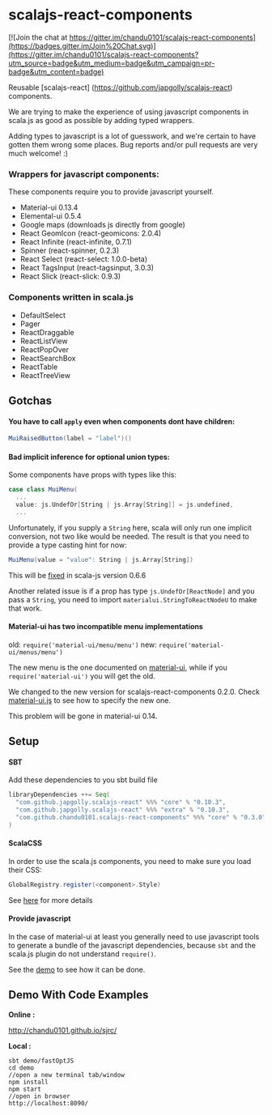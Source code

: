 scalajs-react-components
========================

[![Join the chat at https://gitter.im/chandu0101/scalajs-react-components](https://badges.gitter.im/Join%20Chat.svg)](https://gitter.im/chandu0101/scalajs-react-components?utm_source=badge&utm_medium=badge&utm_campaign=pr-badge&utm_content=badge)

Reusable [scalajs-react] (https://github.com/japgolly/scalajs-react) components.

We are trying to make the experience of using javascript components in scala.js
 as good as possible by adding typed wrappers.

Adding types to javascript is a lot of guesswork, and we're certain to have gotten them wrong
 some places. Bug reports and/or pull requests are very much welcome! :)


### Wrappers for javascript components:
These components require you to provide javascript yourself.

- Material-ui 0.13.4
- Elemental-ui 0.5.4
- Google maps (downloads js directly from google)
- React GeomIcon (react-geomicons: 2.0.4)
- React Infinite (react-infinite, 0.7.1)
- Spinner (react-spinner, 0.2.3)
- React Select (react-select: 1.0.0-beta)
- React TagsInput (react-tagsinput, 3.0.3)
- React Slick (react-slick: 0.9.3)

### Components written in scala.js
- DefaultSelect
- Pager
- ReactDraggable
- ReactListView
- ReactPopOver
- ReactSearchBox
- ReactTable
- ReactTreeView

## Gotchas

#### You have to call `apply` even when components dont have children:
```scala
MuiRaisedButton(label = "label")()
```

#### Bad implicit inference for optional union types:
Some components have props with types like this:
```scala
case class MuiMenu(
  ...
  value: js.UndefOr[String | js.Array[String]] = js.undefined,
  ...
```
Unfortunately, if you supply a `String` here, scala will only run one implicit conversion,
 not two like would be needed. The result is that you need to provide a type casting hint for now:
```scala
MuiMenu(value = "value": String | js.Array[String])
```
This will be [fixed](https://github.com/scala-js/scala-js/pull/2069) in scala-js version 0.6.6

Another related issue is if a prop has type `js.UndefOr[ReactNode]` and you pass
a `String`, you need to import `materialui.StringToReactNodeU` to make that work.

#### Material-ui has two incompatible menu implementations

old: `require('material-ui/menu/menu')`
new: `require('material-ui/menus/menu')`

The new menu is the one documented on [material-ui](http://www.material-ui.com), while
 if you `require('material-ui')` you will get the old.

We changed to the new version for scalajs-react-components 0.2.0.
Check [material-ui.js](demo/bundles/material-ui.js) to see how to specify the new one.

This problem will be gone in material-ui 0.14.

## Setup

#### SBT
Add these dependencies to you sbt build file
```scala
libraryDependencies ++= Seq(
  "com.github.japgolly.scalajs-react" %%% "core" % "0.10.3", 
  "com.github.japgolly.scalajs-react" %%% "extra" % "0.10.3", 
  "com.github.chandu0101.scalajs-react-components" %%% "core" % "0.3.0"
)
```

#### ScalaCSS
In order to use the scala.js components, you need to make sure you load their CSS:
```scala
GlobalRegistry.register(<component>.Style)
```
See [here](https://japgolly.github.io/scalacss/book/ext/react.html) for more details

#### Provide javascript
In the case of material-ui at least you generally need to use javascript tools to
 generate a bundle of the javascript dependencies, because `sbt` and the scala.js
 plugin do not understand `require()`.

See the [demo](demo) to see how it can be done.


## Demo With Code Examples

**Online :** 

http://chandu0101.github.io/sjrc/

**Local :** 
```
sbt demo/fastOptJS
cd demo
//open a new terminal tab/window
npm install
npm start
//open in browser
http://localhost:8090/

```